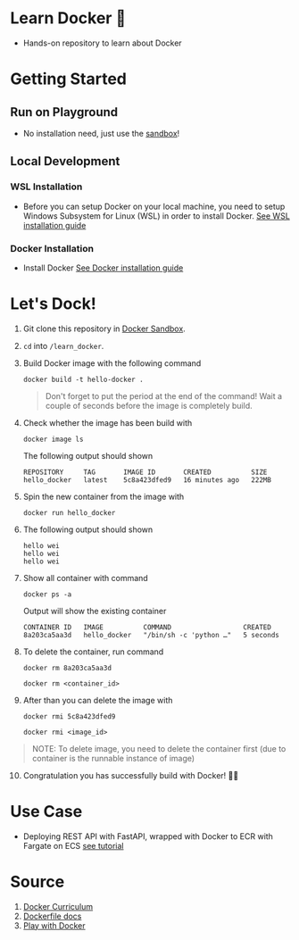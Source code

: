 # Learn Docker 🐳
- Hands-on repository to learn about Docker

# Getting Started

## Run on Playground
- No installation need, just use the [sandbox](https://labs.play-with-docker.com/)!

## Local Development
### WSL Installation
- Before you can setup Docker on your local machine, you need to setup Windows Subsystem for Linux (WSL)
in order to install Docker. [See WSL installation guide](https://www.youtube.com/watch?v=_fntjriRe48&t=1s)

### Docker Installation
- Install Docker [See Docker installation guide](https://www.youtube.com/watch?v=5RQbdMn04Oc&list=PLhfrWIlLOoKNMHhB39bh3XBpoLxV3f0V9&index=2)

# Let's Dock!

1. Git clone this repository in [Docker Sandbox](https://labs.play-with-docker.com/).
2. `cd` into `/learn_docker`.
3. Build Docker image with the following command 
   ```Docker
   docker build -t hello-docker .
   ```
   > Don't forget to put the period at the end of the command!
   Wait a couple of seconds before the image is completely build.

4. Check whether the image has been build with
   ```Docker
   docker image ls
   ```
   The following output should shown
   ```
   REPOSITORY     TAG       IMAGE ID       CREATED          SIZE
   hello_docker   latest    5c8a423dfed9   16 minutes ago   222MB
   ```
5. Spin the new container from the image with
   ```Docker
   docker run hello_docker 
   ```
6. The following output should shown
   ```
   hello wei
   hello wei
   hello wei
   ```
7. Show all container with command
   ```
   docker ps -a
   ```
   Output will show the existing container 
   ```
   CONTAINER ID   IMAGE          COMMAND                  CREATED
   8a203ca5aa3d   hello_docker   "/bin/sh -c 'python …"   5 seconds 
   ```
8. To delete the container, run command
   ```Docker
   docker rm 8a203ca5aa3d
   ```
   `docker rm <container_id>`
9. After than you can delete the image with 
   ```Docker
   docker rmi 5c8a423dfed9
   ```
   `docker rmi <image_id>`

> NOTE: To delete image, you need to delete the container first (due to container is the runnable instance of image)
10. Congratulation you has successfully build with Docker! 🐳🎉

# Use Case
- Deploying REST API with FastAPI, wrapped with Docker to ECR with Fargate on ECS [see tutorial](https://beabetterdev.com/2023/01/29/ecs-fargate-tutorial-with-fastapi/)


# Source
1. [Docker Curriculum](https://docker-curriculum.com/)
2. [Dockerfile docs](https://docs.docker.com/reference/dockerfile/)
3. [Play with Docker](https://www.docker.com/play-with-docker/)

